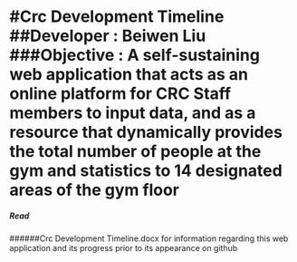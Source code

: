 #Crc Development Timeline
##Developer : Beiwen Liu
###Objective : A self-sustaining web application that acts as an online platform for CRC Staff members to input data, and as a resource that dynamically provides the total number of people at the gym and statistics to 14 designated areas of the gym floor
===

##### Read 
######Crc Development Timeline.docx for information regarding this web application and its progress prior to its appearance on github



